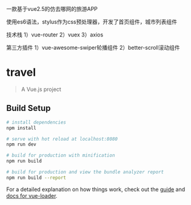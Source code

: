 一款基于vue2.5的仿去哪网的旅游APP

使用es6语法，stylus作为css预处理器，开发了首页组件，城市列表组件

技术栈
1）vue-router
2）vuex
3）axios

第三方插件
1）vue-awesome-swiper轮播组件
2）better-scroll滚动组件

# travel

> A Vue.js project

## Build Setup

``` bash
# install dependencies
npm install

# serve with hot reload at localhost:8080
npm run dev

# build for production with minification
npm run build

# build for production and view the bundle analyzer report
npm run build --report
```

For a detailed explanation on how things work, check out the [guide](http://vuejs-templates.github.io/webpack/) and [docs for vue-loader](http://vuejs.github.io/vue-loader).
